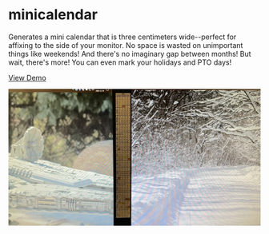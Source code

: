 # minicalendar
Generates a mini calendar that is three centimeters wide--perfect for affixing to the side of your monitor.
No space is wasted on unimportant things like weekends! And there's no imaginary gap between months!
But wait, there's more! You can even mark your holidays and PTO days!

[View Demo][demo]

![example screencap](https://raw.githubusercontent.com/kiprobinson/minicalendar/master/demo-photo.jpg)

[demo]: https://tilde.ampersand.space/mini-calendar/
